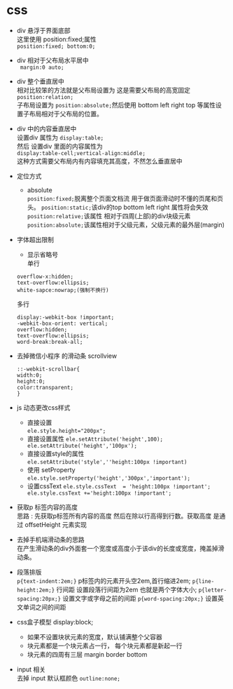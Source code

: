 # css 
- div 悬浮于界面底部 <br/>
   这里使用 position:fixed;属性
   <code>
    position:fixed;
    bottom:0;
   </code>
   <br/>
- div 相对于父布局水平居中<br/>
   <code>
    margin:0 auto;
   </code>
- div 整个垂直居中    
  相对比较笨的方法就是父布局设置为 这是需要父布局的高宽固定
   <code>position:relation;</code><br/>
   子布局设置为 `position:absolute;`然后使用 bottom left right top 等属性设置子布局相对于父布局的位置。
- div 中的内容垂直居中    
  设置div 属性为 `display:table;`    
  然后 设置div 里面的内容属性为    
  `display:table-cell;vertical-align:middle;`    
   这种方式需要父布局内有内容填充其高度，不然怎么垂直居中    
- 定位方式  
	- absolute  
	  `position:fixed;`脱离整个页面文档流 用于做页面滑动时不懂的页尾和页头。
	  `position:static;`该div的top bottom left right 属性将会失效
	  `position:relative;`该属性 相对于四周(上部)的div块级元素
	  `position:absolute;`该属性相对于父级元素，父级元素的最外层(margin)
- 字体超出限制
	- 显示省略号  
	单行
	```
	overflow-x:hidden;		
	text-overflow:ellipsis;  
	white-sapce:nowrap;(强制不换行)
	```  
	多行  
	```
	display:-webkit-box !important;
	-webkit-box-orient: vertical;
	overflow:hidden;
	text-overflow:ellipsis;
	word-break:break-all;
	```
- 去掉微信小程序 的滑动条 scrollview
  ```
  ::-webkit-scrollbar{
  width:0;
  height:0;
  color:transparent;
  }
  ```

- js 动态更改css样式
	- 直接设置  
	`ele.style.height="200px";`
	- 直接设置属性
	`ele.setAttribute('height',100); ele.setAttribute('height','100px');`
	- 直接设置style的属性  
	`ele.setAttribute('style',''height:100px !important)`
	- 使用 setProperty
	`ele.style.setProperty('height','300px','important');`
	- 设置cssText
	`ele.style.cssText  = 'height:100px !important';   ele.style.cssText +='height:100px !important';`
- 获取p 标签内容的高度  
  思路 : 先获取p标签所有内容的高度 然后在除以行高得到行数。获取高度 是通过 offsetHeight 元素实现
  
- 去掉手机端滑动条的思路  
  在产生滑动条的div外面套一个宽度或高度小于该div的长度或宽度，掩盖掉滑动条。
  
- 段落排版  
  ` p{text-indent:2em;} ` p标签内的元素开头空2em,首行缩进2em;
  ` p{line-height:2em;} ` 行间距   设置段落行间距为2em 也就是两个字体大小;
  ` p{letter-spacing:20px;} ` 设置文字或字母之前的间距
  ` p{word-spacing:20px;} ` 设置英文单词之间的间距

- css盒子模型 display:block;
	- 如果不设置块状元素的宽度，默认铺满整个父容器
	- 块元素都是一个块元素占一行， 每个块元素都是新起一行
	- 块元素的四周有三层 margin border bottom 
	
	

- input 相关   
去掉 input 默认框颜色 ```outline:none; ```




   